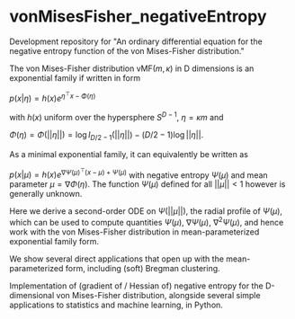 # vonMisesFisher_negativeEntropy

Development repository for "An ordinary differential equation for the negative
entropy function of the von Mises-Fisher distribution."

The von Mises-Fisher distribution vMF($m, \kappa)$ in D dimensions is an exponential family if written in form 

$p(x|\eta) = h(x) e^{\eta^\top{}x - \Phi(\eta)}$

with $h(x)$ uniform over the hypersphere $S^{D-1}$, $\eta = \kappa m$ and 

$\Phi(\eta) = \Phi(||\eta||) = \log I_{D/2−1}(||\eta||) − (D/2 − 1) \log ||\eta||.$

As a minimal exponential family, it can equivalently be written as 

$p(x|\mu) = h(x) e^{\nabla{}\Psi(\mu)^\top{}(x - \mu) + \Psi(\mu)}$
with negative entropy $\Psi(\mu)$ and mean parameter $\mu = \nabla\Phi(\eta)$. The function $\Psi(\mu)$ defined for all $||\mu|| < 1$ however is generally unknown. 

Here we derive a second-order ODE on $\Psi(||\mu||)$, the radial profile of $\Psi(\mu)$, which can be used to compute quantities $\Psi(\mu)$, $\nabla\Psi(\mu)$, $\nabla^2\Psi(\mu)$, and hence work with the von Mises-Fisher distribution in mean-parameterized exponential family form. 

We show several direct applications that open up with the mean-parameterized form, including (soft) Bregman clustering.

Implementation of (gradient of / Hessian of) negative entropy for the D-dimensional von Mises-Fisher distribution, alongside several simple applications to statistics and machine learning, in Python. 
